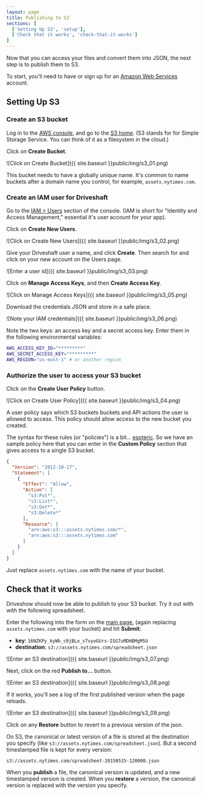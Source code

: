 ```yaml
---
layout: page
title: Publishing to S3
sections: [
  ['Setting Up S3', 'setup'],
  ['Check that it works', 'check-that-it-works']
]
---
```


Now that you can access your files and convert them into JSON, the next step is to publish them to S3.

To start, you'll need to have or sign up for an [Amazon Web Services](https://aws.amazon.com/) account.

<h2 id="setup">Setting Up S3</h2>

### Create an S3 bucket

Log in to the [AWS console](https://console.aws.amazon.com), and go to the [S3 home](https://console.aws.amazon.com/s3/home). (S3 stands for for Simple Storage Service. You can think of it as a filesystem in the cloud.)

Click on **Create Bucket**.

![Click on Create Bucket]({{ site.baseurl }}public/img/s3_01.png)

This bucket needs to have a globally unique name. It's common to name buckets after a domain name you control, for example, `assets.nytimes.com`.

### Create an IAM user for Driveshaft

Go to the [IAM > Users](https://console.aws.amazon.com/iam/home#users) section of the console. (IAM is short for "Identity and Access Management," essential it's user account for your app).

Click on **Create New Users**.

![Click on Create New Users]({{ site.baseurl }}public/img/s3_02.png)

Give your Driveshaft user a name, and click **Create**. Then search for and click on your new account on the Users page.

![Enter a user id]({{ site.baseurl }}public/img/s3_03.png)

Click on **Manage Access Keys**, and then **Create Access Key**.

![Click on Manage Access Keys]({{ site.baseurl }}public/img/s3_05.png)

Download the credentials JSON and store in a safe place.

![Note your IAM credentials]({{ site.baseurl }}public/img/s3_06.png)

Note the two keys: an access key and a secret access key. Enter them in the following environmental variables:

``` bash
AWS_ACCESS_KEY_ID="*********"
AWS_SECRET_ACCESS_KEY="*********"
AWS_REGION="us-east-1" # or another region
```

### Authorize the user to access your S3 bucket

Click on the **Create User Policy** button.

![Click on Create User Policy]({{ site.baseurl }}public/img/s3_04.png)

A user policy says which S3 buckets buckets and API actions the user is allowed to access. This policy should allow access to the new bucket you created.

The syntax for these rules (or "policies") is a bit... [esoteric](http://docs.aws.amazon.com/AmazonS3/latest/dev/example-bucket-policies.html). So we have an sample policy here that you can enter in the **Custom Policy** section that gives access to a single S3 bucket.

``` json
{
  "Version": "2012-10-17",
  "Statement": [
    {
      "Effect": "Allow",
      "Action": [
        "s3:Put*",
        "s3:List*",
        "s3:Get*",
        "s3:Delete*"
      ],
      "Resource": [
        "arn:aws:s3:::assets.nytimes.com/*",
        "arn:aws:s3:::assets.nytimes.com"
      ]
    }
  ]
}
```

Just replace `assets.nytimes.com` with the name of your bucket.

## Check that it works

Driveshow should now be able to publish to your S3 bucket. Try it out with with the following spreadsheet.

Enter the following into the form on the [main page](http://localhost:9292/index), (again replacing `assets.nytimes.com` with your bucket) and hit **Submit**:

* **key**: `16NZKPy_kyWb_c0jBLo_sTvyoGUrs-ISG7uMDHBMgM5U`
* **destination**: `s3://assets.nytimes.com/spreadsheet.json`

![Enter an S3 destination]({{ site.baseurl }}public/img/s3_07.png)

Next, click on the red **Publish to...** button.

![Enter an S3 destination]({{ site.baseurl }}public/img/s3_08.png)

If it works, you'll see a log of the first published version when the page reloads.

![Enter an S3 destination]({{ site.baseurl }}public/img/s3_09.png)

Click on any **Restore** button to revert to a previous version of the json.

On S3, the canonical or latest version of a file is stored at the destination you specify (like `s3://assets.nytimes.com/spreadsheet.json`). But a second timestamped file is kept for every version:

`s3://assets.nytimes.com/spreadsheet-20150515-120000.json`

When you **publish** a file, the canonical version is updated, and a new timestamped version is created. When you **restore** a version, the canonical version is replaced with the version you specify.
